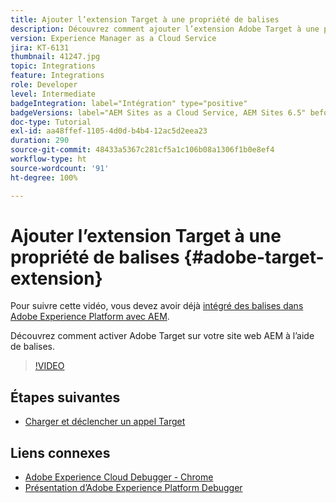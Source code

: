 ```yaml
---
title: Ajouter l’extension Target à une propriété de balises
description: Découvrez comment ajouter l’extension Adobe Target à une propriété de balises.
version: Experience Manager as a Cloud Service
jira: KT-6131
thumbnail: 41247.jpg
topic: Integrations
feature: Integrations
role: Developer
level: Intermediate
badgeIntegration: label="Intégration" type="positive"
badgeVersions: label="AEM Sites as a Cloud Service, AEM Sites 6.5" before-title="false"
doc-type: Tutorial
exl-id: aa48ffef-1105-4d0d-b4b4-12ac5d2eea23
duration: 290
source-git-commit: 48433a5367c281cf5a1c106b08a1306f1b0e8ef4
workflow-type: ht
source-wordcount: '91'
ht-degree: 100%

---
```


# Ajouter l’extension Target à une propriété de balises {#adobe-target-extension}

Pour suivre cette vidéo, vous devez avoir déjà [intégré des balises dans Adobe Experience Platform avec AEM](../experience-platform/data-collection/tags/overview.md).

Découvrez comment activer Adobe Target sur votre site web AEM à l’aide de balises.

>[!VIDEO](https://video.tv.adobe.com/v/329003?quality=12&learn=on&captions=fre_fr)

## Étapes suivantes

+ [Charger et déclencher un appel Target](./load-and-fire-target.md)

## Liens connexes

+ [Adobe Experience Cloud Debugger - Chrome](https://chrome.google.com/webstore/detail/adobe-experience-platform/bfnnokhpnncpkdmbokanobigaccjkpob)
+ [Présentation d’Adobe Experience Platform Debugger](https://experienceleague.adobe.com/docs/platform-learn/data-collection/debugger/overview.html?lang=fr)
